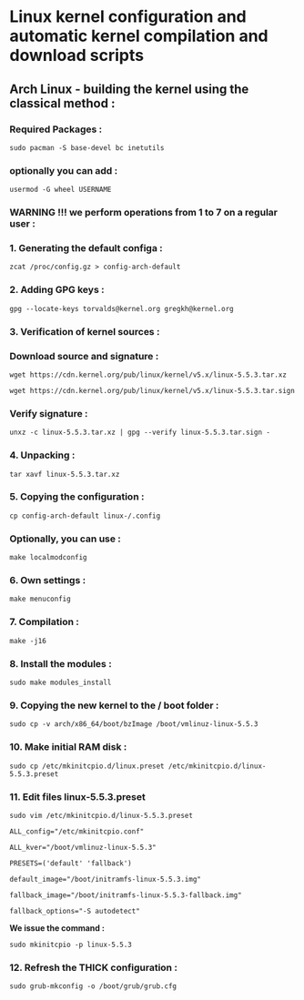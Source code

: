
# Linux kernel configuration and automatic kernel compilation and download scripts
## Arch Linux - building the kernel using the classical method :
### Required Packages :
`sudo pacman -S base-devel bc inetutils`
### optionally you can add :
`usermod -G wheel USERNAME`
### WARNING !!! we perform operations from 1 to 7 on a regular user :
### 1. Generating the default configa :
 `zcat /proc/config.gz > config-arch-default`
### 2. Adding GPG keys :
 `gpg --locate-keys torvalds@kernel.org gregkh@kernel.org`
### 3. Verification of kernel sources :
### Download source and signature :
 `wget https://cdn.kernel.org/pub/linux/kernel/v5.x/linux-5.5.3.tar.xz`

 `wget https://cdn.kernel.org/pub/linux/kernel/v5.x/linux-5.5.3.tar.sign`
### Verify signature :
 `unxz -c linux-5.5.3.tar.xz | gpg --verify linux-5.5.3.tar.sign -`
### 4. Unpacking :
 `tar xavf linux-5.5.3.tar.xz`
### 5. Copying the configuration :
 `cp config-arch-default linux-/.config`
### Optionally, you can use :
 `make localmodconfig`
### 6. Own settings :
 `make menuconfig`
### 7. Compilation :
 `make -j16`
### 8. Install the modules :
 `sudo make modules_install`
### 9. Copying the new kernel to the / boot folder :
 `sudo cp -v arch/x86_64/boot/bzImage /boot/vmlinuz-linux-5.5.3`
### 10. Make initial RAM disk :
 `sudo cp /etc/mkinitcpio.d/linux.preset /etc/mkinitcpio.d/linux-5.5.3.preset`
### 11. Edit files linux-5.5.3.preset
 `sudo vim /etc/mkinitcpio.d/linux-5.5.3.preset`

 ```
 ALL_config="/etc/mkinitcpio.conf"

 ALL_kver="/boot/vmlinuz-linux-5.5.3"

 PRESETS=('default' 'fallback')

 default_image="/boot/initramfs-linux-5.5.3.img"

 fallback_image="/boot/initramfs-linux-5.5.3-fallback.img"

 fallback_options="-S autodetect"
 ```

**We issue the command :**

 `sudo mkinitcpio -p linux-5.5.3`

### 12. Refresh the THICK configuration :
 `sudo grub-mkconfig -o /boot/grub/grub.cfg`

